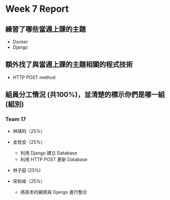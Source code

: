 # Week 7 Report
## 練習了哪些當週上課的主題
- Docker
- Django
## 額外找了與當週上課的主題相關的程式技術
- HTTP POST method
## 組員分工情況 (共100%)，並清楚的標示你們是哪一組 (組別)
### Team 17
- 林靖昀（25%）
- 金哲安（25%）
    - 利用 Django 建立 Database
    - 利用 HTTP POST 更新 Database
- 林子庭 (25%)

- 宋和峻（25%）
    - 將原本的網頁與 Django 進行整合
